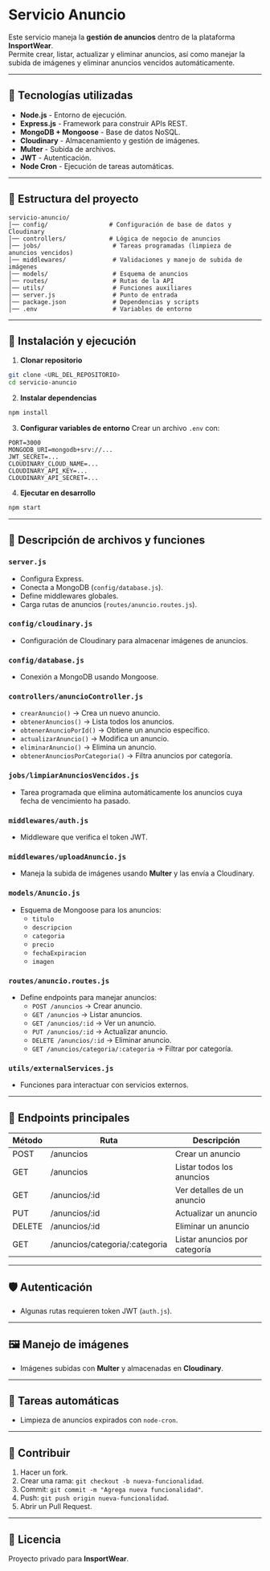 # Servicio Anuncio

Este servicio maneja la **gestión de anuncios** dentro de la plataforma **InsportWear**.  
Permite crear, listar, actualizar y eliminar anuncios, así como manejar la subida de imágenes y eliminar anuncios vencidos automáticamente.

---

## 📌 Tecnologías utilizadas

- **Node.js** - Entorno de ejecución.
- **Express.js** - Framework para construir APIs REST.
- **MongoDB + Mongoose** - Base de datos NoSQL.
- **Cloudinary** - Almacenamiento y gestión de imágenes.
- **Multer** - Subida de archivos.
- **JWT** - Autenticación.
- **Node Cron** - Ejecución de tareas automáticas.

---

## 📂 Estructura del proyecto

```
servicio-anuncio/
│── config/                 # Configuración de base de datos y Cloudinary
│── controllers/            # Lógica de negocio de anuncios
│── jobs/                    # Tareas programadas (limpieza de anuncios vencidos)
│── middlewares/             # Validaciones y manejo de subida de imágenes
│── models/                  # Esquema de anuncios
│── routes/                  # Rutas de la API
│── utils/                   # Funciones auxiliares
│── server.js                # Punto de entrada
│── package.json             # Dependencias y scripts
│── .env                     # Variables de entorno
```

---

## 🚀 Instalación y ejecución

1. **Clonar repositorio**
```bash
git clone <URL_DEL_REPOSITORIO>
cd servicio-anuncio
```

2. **Instalar dependencias**
```bash
npm install
```

3. **Configurar variables de entorno**
Crear un archivo `.env` con:
```
PORT=3000
MONGODB_URI=mongodb+srv://...
JWT_SECRET=...
CLOUDINARY_CLOUD_NAME=...
CLOUDINARY_API_KEY=...
CLOUDINARY_API_SECRET=...
```

4. **Ejecutar en desarrollo**
```bash
npm start
```

---

## 📜 Descripción de archivos y funciones

### `server.js`
- Configura Express.
- Conecta a MongoDB (`config/database.js`).
- Define middlewares globales.
- Carga rutas de anuncios (`routes/anuncio.routes.js`).

### `config/cloudinary.js`
- Configuración de Cloudinary para almacenar imágenes de anuncios.

### `config/database.js`
- Conexión a MongoDB usando Mongoose.

### `controllers/anuncioController.js`
- `crearAnuncio()` → Crea un nuevo anuncio.
- `obtenerAnuncios()` → Lista todos los anuncios.
- `obtenerAnuncioPorId()` → Obtiene un anuncio específico.
- `actualizarAnuncio()` → Modifica un anuncio.
- `eliminarAnuncio()` → Elimina un anuncio.
- `obtenerAnunciosPorCategoria()` → Filtra anuncios por categoría.

### `jobs/limpiarAnunciosVencidos.js`
- Tarea programada que elimina automáticamente los anuncios cuya fecha de vencimiento ha pasado.

### `middlewares/auth.js`
- Middleware que verifica el token JWT.

### `middlewares/uploadAnuncio.js`
- Maneja la subida de imágenes usando **Multer** y las envía a Cloudinary.

### `models/Anuncio.js`
- Esquema de Mongoose para los anuncios:
  - `titulo`
  - `descripcion`
  - `categoria`
  - `precio`
  - `fechaExpiracion`
  - `imagen`

### `routes/anuncio.routes.js`
- Define endpoints para manejar anuncios:
  - `POST /anuncios` → Crear anuncio.
  - `GET /anuncios` → Listar anuncios.
  - `GET /anuncios/:id` → Ver un anuncio.
  - `PUT /anuncios/:id` → Actualizar anuncio.
  - `DELETE /anuncios/:id` → Eliminar anuncio.
  - `GET /anuncios/categoria/:categoria` → Filtrar por categoría.

### `utils/externalServices.js`
- Funciones para interactuar con servicios externos.

---

## 📡 Endpoints principales

| Método | Ruta | Descripción |
|--------|------|-------------|
| POST   | /anuncios | Crear un anuncio |
| GET    | /anuncios | Listar todos los anuncios |
| GET    | /anuncios/:id | Ver detalles de un anuncio |
| PUT    | /anuncios/:id | Actualizar un anuncio |
| DELETE | /anuncios/:id | Eliminar un anuncio |
| GET    | /anuncios/categoria/:categoria | Listar anuncios por categoría |

---

## 🛡 Autenticación
- Algunas rutas requieren token JWT (`auth.js`).

---

## 🖼 Manejo de imágenes
- Imágenes subidas con **Multer** y almacenadas en **Cloudinary**.

---

## 📆 Tareas automáticas
- Limpieza de anuncios expirados con `node-cron`.

---

## 🤝 Contribuir
1. Hacer un fork.
2. Crear una rama: `git checkout -b nueva-funcionalidad`.
3. Commit: `git commit -m "Agrega nueva funcionalidad"`.
4. Push: `git push origin nueva-funcionalidad`.
5. Abrir un Pull Request.

---

## 📄 Licencia
Proyecto privado para **InsportWear**.

